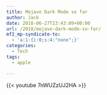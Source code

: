 ```yaml
---
title: Mojave Dark Mode so far
author: Jack
date: 2018-06-27T23:43:09+00:00
url: /2018/mojave-dark-mode-so-far/
mf2_mp-syndicate-to:
  - 'a:1:{i:0;s:4:"none";}'
categories:
  - Tech
tags:
  - apple

---
```

{{< youtube 7nWUZzUJ2HA >}}